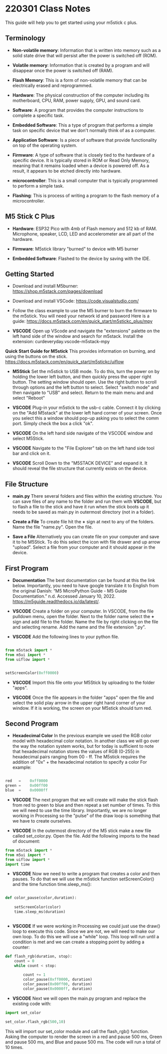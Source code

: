 # 220301 Class Notes

This guide will help you to get started using your m5stick c plus.

## Terminology
- **Non-volatile memory**: Information that is written into memory such as a solid state drive that will persist after the power is switched off (ROM).

- **Volatile memory**: Information that is created by a program and will disappear once the power is switched off (RAM).

- **Flash Memory**: This is a form of non-volatile memory that can be electrically erased and reprogrammed.

- **Hardware**: The physical construction of the computer including its motherboard, CPU, RAM, power supply, GPU, and sound card.

- **Software**: A program that provides the computer instructions to complete a specific task.

- **Embedded Software**: This a type of program that performs a simple task on specific device that we don't normally think of as a computer.

- **Application Software**:  Is a piece of software that provide functionality on top of the operating system.

- **Firmware**: A type of software that is closely tied to the hardware of a specific device. It is typically stored in ROM or Read Only Memory, meaning that it remains loaded when a device is powered off. As a result, it appears to be etched directly into hardware.

- **microcontroller**: This is a small computer that is typically programmed to perform a simple task.

- **Flashing**: This is process of writing a program to the flash memory of a microcontroller. 

## M5 Stick C Plus

- **Hardware**: ESP32 Pico with 4mb of Flash memory and 512 kb of RAM. Microphone, speaker, LCD, LED and accelerometer are all part of the hardware.

- **Firmware**: M5stick library "burned" to device with M5 burner

- **Embedded Software**: Flashed to the device by saving with the IDE.

## Getting Started

- Download and install M5burner:  https://shop.m5stack.com/pages/download

- Download and install VSCode: https://code.visualstudio.com/

- Follow the class example to use the  M5 burner to burn the firmware to the m5stick. You will need your network id and password  Here is a guide: https://docs.m5stack.com/en/quick_start/m5stickc_plus/mpy

- **VSCODE** Open up VScode and navigate the "extensions" palette on the left hand side of the window and search for m5stack.  Install the extension: curdeveryday.vscode-m5stack-mpy

**Quick Start Guide for M5stick** This provides information on burning, and using the buttons on the stick. https://docs.m5stack.com/en/quick_start/m5stickc/uiflow

- **M5Stick** Set the m5stick to USB mode.  To do this, turn the power on by holding the lower left button, and then quickly press the upper right button. The setting window should open. Use the right button to scroll through options and the left button to select.  Select "switch mode" and then navigate to "USB" and select. Return to the main menu and and select "Reboot"

- **VSCODE** Plug-in your m5stick to the usb-c cable. Connect it by clicking on the "Add M5stack" at the lower left hand corner of your screen. Once you select this a window should pop-up asking you to select the comm port. Simply check the box a click "ok".

- **VSCODE** On the left hand side navigate of the VSCODE window and select M5Stick. 

- **VSCODE** Navigate to the "File Explorer" tab on the left hand side tool bar and click on it. 

- **VSCODE** Scroll Down to the "M5STACK DEVICE" and expand it.  It should reveal the file structure that currently exists on the device. 



## File Structure

- **main.py** There several folders and files within the existing structure.  You can save files of any name to the folder and run them with **VSCODE**, but to flash a file to the stick and have it run when the stick boots up it needs to be saved as main.py in outermost directory (not in a folder).

- **Create a File** To create file hit the **+** sign at next to any of the folders. Name the file "name.py".  Open the file.

- **Save a File** Alternatively you can create file on your computer and save it to he M5Stick.  To do this select the icon with file drawer and up arrow "upload". Select a file from your computer and it should appear in the device.


## First Program

- **Documentation** The best documentation can be found at this the link below. Importantly, you need to have google translate it to English from the original Danish:  “M5 MicroPython Guide - M5 Guide Documentation.” n.d. Accessed January 10, 2022. https://m5guide.readthedocs.io/da/latest/.

- **VSCODE** Create a folder on your computer.  In VSCODE, from the file pulldown menu, open the folder.  Next to the folder name select the **+** sign and add file to the folder. Name the file by right clicking on the file and selecting rename.  Add the name and the file extension ".py".

- **VSCODE** Add the following lines to your python file.
```python

from m5stack import *
from m5ui import *
from uiflow import *


setScreenColor(0xff0000)

```

- **VSCODE** Import this file onto your M5Stick by uploading to the folder "apps".

- **VSCODE** Once the file appears in the folder "apps" open the file and select the solid play arrow in the upper right hand corner of your window.  If it is working, the screen on your M5stick should turn red. 

## Second Program

 - **Hexadecimal Color** In the previous example we used the RGB color model with hexadecimal color notation.  In another class we will go over the way the notation system works, but for today is sufficient to note that hexadecimal notation stores the values of RGB (0-255) in hexadecimal pairs ranging from 00 - ff. The M5stick requires the addition of "0x" + the hexadecimal notation to specify a color For example:

 ```python

 red   =    0xff0000
 green =    0x00ff00
 blue  =    0x0000ff

 ```

- **VSCODE** The next program that we will create will make the stick flash from red to green to blue and then repeat a set number of times. To this we will need to use the time library. Importantly, we are no longer working in Processing so the "pulse" of the draw loop is something that we have to create ourselves. 

- **VSCODE** In the outermost directory of the M5 stick make a new file called set_color.py. Open the file. Add the following imports to the head of document:

```python
from m5stack import *
from m5ui import *
from uiflow import *
import time

```

- **VSCODE** Now we need to write a program that creates a color and then pauses. To do that we will use the m5stick function setScreenColor() and the time function time.sleep_ms():

```python

def color_pause(color,duration):
    
    setScreenColor(color)
    time.sleep_ms(duration)
    
```

- **VSCODE** If we were working in Processing we could just use the draw() loop to execute this code.  Since we are not, we will need to make our own loop.  To do this we will use  a "while" loop.  This loop will run until a condition is met and we can create a stopping point by adding a counter:

```python
def flash_rgb(duration, stop):
    count = 0
    while count < stop:
        
        count += 1
        color_pause(0xff0000, duration)
        color_pause(0x00ff00, duration)
        color_pause(0x0000ff, duration)
```

- **VSCODE** Next we will open the main.py program and replace the existing code with:

```python
import set_color 

set_color.flash_rgb(500,10)
```

This will import our set_color module and call the flash_rgb() function.  Asking the computer to render the screen in a red and pause 500 ms, Green and pause 500 ms, and Blue and pause 500 ms.  The code will run a total of 10 times. 
